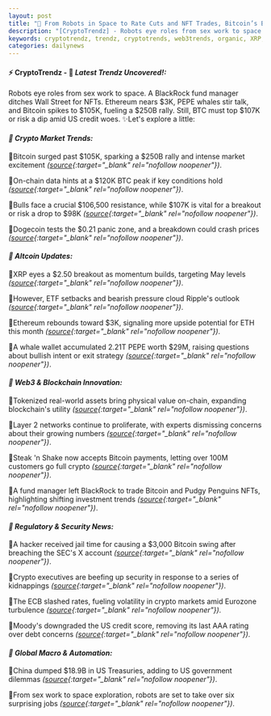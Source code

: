 ```yaml
---
layout: post
title: "🌌 From Robots in Space to Rate Cuts and NFT Trades, Bitcoin’s Big Moves Come Last"
description: "[CryptoTrendz] - Robots eye roles from sex work to space. A BlackRock fund manager ditches Wall Street for NFTs. Ethereum nears $3K, PEPE whales stir talk, and Bitcoin spikes to $105K, fueling a $250B rally. Still, BTC must top $107K or risk a dip amid US credit woes."
keywords: cryptotrendz, trendz, cryptotrends, web3trends, organic, XRP, SEC, PEPE, Analyst, Market, Bitcoin, Crypto, ETH, Dogecoin, BlackRock
categories: dailynews
---
```


#### ⚡ CryptoTrendz - 📌 *Latest Trendz Uncovered!:*

Robots eye roles from sex work to space. A BlackRock fund manager ditches Wall Street for NFTs. Ethereum nears $3K, PEPE whales stir talk, and Bitcoin spikes to $105K, fueling a $250B rally. Still, BTC must top $107K or risk a dip amid US credit woes. ✨Let's explore a little:


#### *🔖 Crypto Market Trends:*  

🔹Bitcoin surged past $105K, sparking a $250B rally and intense market excitement *([source](https://s.avyag.com/cs7w){:target="_blank" rel="nofollow noopener"})*.  

🔹On-chain data hints at a $120K BTC peak if key conditions hold *([source](https://s.avyag.com/qj9d){:target="_blank" rel="nofollow noopener"})*.  

🔹Bulls face a crucial $106,500 resistance, while $107K is vital for a breakout or risk a drop to $98K *([source](https://s.avyag.com/xesu){:target="_blank" rel="nofollow noopener"})*.  

🔹Dogecoin tests the $0.21 panic zone, and a breakdown could crash prices *([source](https://s.avyag.com/sbzn){:target="_blank" rel="nofollow noopener"})*.  

#### *🔖 Altcoin Updates:*  

🔹XRP eyes a $2.50 breakout as momentum builds, targeting May levels *([source](https://s.avyag.com/icie){:target="_blank" rel="nofollow noopener"})*.  

🔹However, ETF setbacks and bearish pressure cloud Ripple's outlook *([source](https://s.avyag.com/l136){:target="_blank" rel="nofollow noopener"})*.  

🔹Ethereum rebounds toward $3K, signaling more upside potential for ETH this month *([source](https://s.avyag.com/w4g5){:target="_blank" rel="nofollow noopener"})*.  

🔹A whale wallet accumulated 2.21T PEPE worth $29M, raising questions about bullish intent or exit strategy *([source](https://s.avyag.com/fy55){:target="_blank" rel="nofollow noopener"})*.  

#### *🔖 Web3 & Blockchain Innovation:*  

🔹Tokenized real-world assets bring physical value on-chain, expanding blockchain's utility *([source](https://s.avyag.com/duzj){:target="_blank" rel="nofollow noopener"})*.  

🔹Layer 2 networks continue to proliferate, with experts dismissing concerns about their growing numbers *([source](https://s.avyag.com/a964){:target="_blank" rel="nofollow noopener"})*.  

🔹Steak 'n Shake now accepts Bitcoin payments, letting over 100M customers go full crypto *([source](https://s.avyag.com/x48y){:target="_blank" rel="nofollow noopener"})*.  

🔹A fund manager left BlackRock to trade Bitcoin and Pudgy Penguins NFTs, highlighting shifting investment trends *([source](https://s.avyag.com/y0rj){:target="_blank" rel="nofollow noopener"})*.  

#### *🔖 Regulatory & Security News:*  

🔹A hacker received jail time for causing a $3,000 Bitcoin swing after breaching the SEC's X account *([source](https://s.avyag.com/bmnf){:target="_blank" rel="nofollow noopener"})*.  

🔹Crypto executives are beefing up security in response to a series of kidnappings *([source](https://s.avyag.com/am4l){:target="_blank" rel="nofollow noopener"})*.  

🔹The ECB slashed rates, fueling volatility in crypto markets amid Eurozone turbulence *([source](https://s.avyag.com/yx51){:target="_blank" rel="nofollow noopener"})*.  

🔹Moody's downgraded the US credit score, removing its last AAA rating over debt concerns *([source](https://s.avyag.com/41xo){:target="_blank" rel="nofollow noopener"})*.  

#### *🔖 Global Macro & Automation:*  

🔹China dumped $18.9B in US Treasuries, adding to US government dilemmas *([source](https://s.avyag.com/cgg0){:target="_blank" rel="nofollow noopener"})*.  

🔹From sex work to space exploration, robots are set to take over six surprising jobs *([source](https://s.avyag.com/d98p){:target="_blank" rel="nofollow noopener"})*.